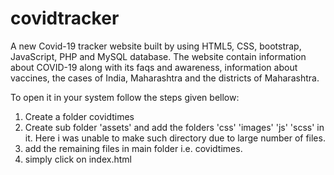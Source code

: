 # covidtracker
A new Covid-19 tracker website built by using HTML5, CSS, bootstrap, JavaScript, PHP and MySQL database. The website contain information about COVID-19 along with its faqs and awareness, information about vaccines, the cases of India, Maharashtra and the districts of Maharashtra. 

To open it in your system follow the steps given bellow:
1) Create a folder covidtimes
2) Create sub folder 'assets' and add the folders 'css' 'images' 'js' 'scss' in it. Here i was unable to make such directory due to large number of files.
3) add the remaining files in main folder i.e. covidtimes.
4) simply click on index.html 
